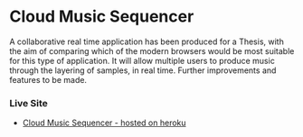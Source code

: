 Cloud Music Sequencer
======================

A collaborative real time application has been produced for a Thesis, with the aim of comparing which of the modern browsers would be most suitable for this type of application. It will allow multiple users to produce music through the layering of samples, in real time. Further improvements and features to be made.

### Live Site
* [Cloud Music Sequencer - hosted on heroku](http://cloud-music.herokuapp.com/)
